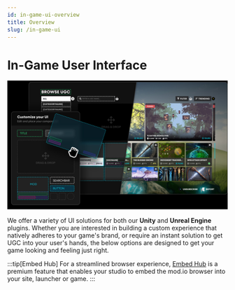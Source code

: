 ```yaml
---
id: in-game-ui-overview
title: Overview
slug: /in-game-ui
---
```


# In-Game User Interface

![in-game ui overview](img/customize.png)

We offer a variety of UI solutions for both our **Unity** and **Unreal Engine** plugins. Whether you are interested in building a custom experience that natively adheres to your game's brand, or require an instant solution to get UGC into your user's hands, the below options are designed to get your game looking and feeling just right.

<div className="simplecard-grid">
  <SimpleCard
    shadow="tl"
    title="Component UI"
    image="/img/icon_cui.svg"
    text="A UI framework that gives you complete control over your UI implementation, allowing you to create a white label system that perfectly suits your game."
    moreLink="/in-game-ui/component"
  />
    <SimpleCard
    shadow="tl"
    title="Template UI"
    image="/img/icon_tui.svg"
    text="A ready-made UGC browser built using Component UI. It can be used as a functional template  or as a reference for implementing your own UI."
    moreLink="/in-game-ui/template"
  />
</div>

:::tip[Embed Hub]
For a streamlined browser experience, [Embed Hub](/embed-hub) is a premium feature that enables your studio to embed the mod.io browser into your site, launcher or game.
:::